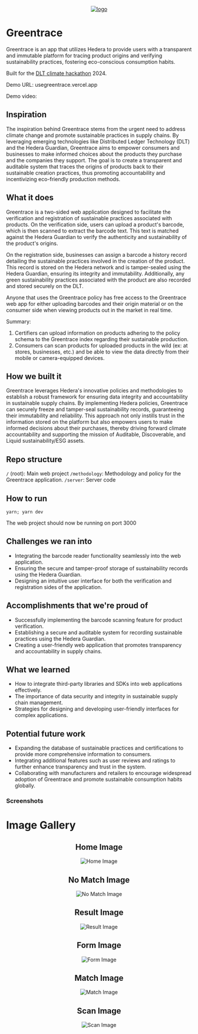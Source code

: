 <p align='center'>
  <a href="https://imgbb.com/"><img src="https://i.ibb.co/h2fwv6V/logo.png" alt="logo" border="0"></a>
</p>

# Greentrace

Greentrace is an app that utilizes Hedera to provide users with a transparent and immutable platform for tracing product origins and verifying sustainability practices, fostering eco-conscious consumption habits.

Built for the <a href="https://dlt-climate-hackathon.devpost.com/" target="_blank">DLT climate hackathon</a> 2024.

Demo URL: usegreentrace.vercel.app

Demo video:

## Inspiration
The inspiration behind Greentrace stems from the urgent need to address climate change and promote sustainable practices in supply chains. By leveraging emerging technologies like Distributed Ledger Technology (DLT) and the Hedera Guardian, Greentrace aims to empower consumers and businesses to make informed choices about the products they purchase and the companies they support. The goal is to create a transparent and auditable system that traces the origins of products back to their sustainable creation practices, thus promoting accountability and incentivizing eco-friendly production methods.

## What it does

Greentrace is a two-sided web application designed to facilitate the verification and registration of sustainable practices associated with products. On the verification side, users can upload a product's barcode, which is then scanned to extract the barcode text. This text is matched against the Hedera Guardian to verify the authenticity and sustainability of the product's origins.

On the registration side, businesses can assign a barcode a history record detailing the sustainable practices involved in the creation of the product. This record is stored on the Hedera network and is tamper-sealed using the Hedera Guardian, ensuring its integrity and immutability. Additionally, any green sustainability practices associated with the product are also recorded and stored securely on the DLT.

Anyone that uses the Greentrace policy has free access to the Greentrace web app for either uploading barcodes and their origin material or on the consumer side when viewing products out in the market in real time.

Summary:
1. Certifiers can upload information on products adhering to the policy schema to the Greentrace index regarding their sustainable production.
2. Consumers can scan products for uploaded products in the wild (ex: at stores, businesses, etc.) and be able to view the data directly from their mobile or camera-equipped devices.

## How we built it

Greentrace leverages Hedera's innovative policies and methodologies to establish a robust framework for ensuring data integrity and accountability in sustainable supply chains. By implementing Hedera policies, Greentrace can securely freeze and tamper-seal sustainability records, guaranteeing their immutability and reliability. This approach not only instills trust in the information stored on the platform but also empowers users to make informed decisions about their purchases, thereby driving forward climate accountability and supporting the mission of Auditable, Discoverable, and Liquid sustainability/ESG assets.

## Repo structure
`/` (root): Main web project
`/methodology`: Methodology and policy for the Greentrace application.
`/server`: Server code

## How to run

`yarn; yarn dev`

The web project should now be running on port 3000


## Challenges we ran into
- Integrating the barcode reader functionality seamlessly into the web application.
- Ensuring the secure and tamper-proof storage of sustainability records using the Hedera Guardian.
- Designing an intuitive user interface for both the verification and registration sides of the application.


## Accomplishments that we're proud of
- Successfully implementing the barcode scanning feature for product verification.
- Establishing a secure and auditable system for recording sustainable practices using the Hedera Guardian.
- Creating a user-friendly web application that promotes transparency and accountability in supply chains.

## What we learned
- How to integrate third-party libraries and SDKs into web applications effectively.
- The importance of data security and integrity in sustainable supply chain management.
- Strategies for designing and developing user-friendly interfaces for complex applications.

## Potential future work
- Expanding the database of sustainable practices and certifications to provide more comprehensive information to consumers.
- Integrating additional features such as user reviews and ratings to further enhance transparency and trust in the system.
- Collaborating with manufacturers and retailers to encourage widespread adoption of Greentrace and promote sustainable consumption habits globally.

### Screenshots


# Image Gallery

<div align="center">
  <div style="max-width: 600px;">
    <h2>Home Image</h2>
    <img src="img/home.jpg" alt="Home Image" style="max-width: 100%;">
  </div>
  <div style="max-width: 600px;">
    <h2>No Match Image</h2>
    <img src="img/no_match.jpg" alt="No Match Image" style="max-width: 100%;">
  </div>
  <div style="max-width: 600px;">
    <h2>Result Image</h2>
    <img src="img/result.jpg" alt="Result Image" style="max-width: 100%;">
  </div>
  <div style="max-width: 600px;">
    <h2>Form Image</h2>
    <img src="img/form.jpg" alt="Form Image" style="max-width: 100%;">
  </div>
  <div style="max-width: 600px;">
    <h2>Match Image</h2>
    <img src="img/match.jpg" alt="Match Image" style="max-width: 100%;">
  </div>
  <div style="max-width: 600px;">
    <h2>Scan Image</h2>
    <img src="img/scan.jpg" alt="Scan Image" style="max-width: 100%;">
  </div>
</div>
